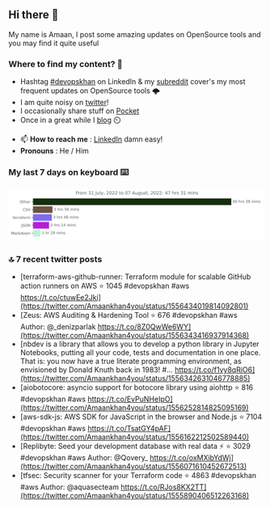 <!--- [![Hits](https://hits.seeyoufarm.com/api/count/incr/badge.svg?url=https%3A%2F%2Fgithub.com%2Fakhan4u%2Fhit-counter&count_bg=%2379C83D&title_bg=%23555555&icon=&icon_color=%23E7E7E7&title=visits&edge_flat=false)](https://hits.seeyoufarm.com) --->

## Hi there 👋

My name is Amaan, I post some amazing updates on OpenSource tools and you may find it quite useful

### Where to find my content? 🤔

* Hashtag [#devopskhan](https://www.linkedin.com/feed/hashtag/devopskhan/) on LinkedIn & my [subreddit](https://www.reddit.com/r/devopskhan/) cover's my most frequent updates on OpenSource tools 🌩️
* I am quite noisy on [twitter](https://twitter.com/Amaankhan4you)!
* I occasionally share stuff on [Pocket](https://getpocket.com/@ej6g8d1dp2829A16a9Tf5d4T6bAMp3d8791rejDe86yem3bm4e14ex4fT4dluk29)
* Once in a great while I [blog](https://linuxparrot.com/) ⏲️


- 📫 **How to reach me** : [LinkedIn](https://www.linkedin.com/in/amaan-khan-linux-ninja) damn easy!
- **Pronouns** : He / Him

### My last 7 days on keyboard ⌨️

<img src="https://github.com/akhan4u/akhan4u/blob/main/images/stat.svg" alt="Amaan's Wakatime Activity!"/>

### 🔝 7 recent twitter posts
<!-- DEVDOJO:START -->
- [terraform-aws-github-runner: Terraform module for scalable GitHub action runners on AWS
⭐️ 1045
#devopskhan #aws
https://t.co/ctuwEe2Jki](https://twitter.com/Amaankhan4you/status/1556434019814092801)
- [Zeus: AWS Auditing &amp; Hardening Tool
⭐️ 676
#devopskhan #aws
Author: @_denizparlak
https://t.co/8Z0QwWe6WY](https://twitter.com/Amaankhan4you/status/1556343416937914368)
- [nbdev is a library that allows you to develop a python library in Jupyter Notebooks, putting all your code, tests and documentation in one place. That is: you now have a true literate programming environment, as envisioned by Donald Knuth back in 1983! #… https://t.co/f1vy8qRiO6](https://twitter.com/Amaankhan4you/status/1556342631046778885)
- [aiobotocore: asyncio support for botocore library using aiohttp
⭐️ 816
#devopskhan #aws
https://t.co/EvPuNHeIpO](https://twitter.com/Amaankhan4you/status/1556252814825095169)
- [aws-sdk-js: AWS SDK for JavaScript in the browser and Node.js
⭐️ 7104
#devopskhan #aws
https://t.co/TsatGY4pAF](https://twitter.com/Amaankhan4you/status/1556162212502589440)
- [Replibyte: Seed your development database with real data ⚡️
⭐️ 3029
#devopskhan #aws
Author: @Qovery_
https://t.co/oxMXibYdWj](https://twitter.com/Amaankhan4you/status/1556071610452672513)
- [tfsec: Security scanner for your Terraform code
⭐️ 4863
#devopskhan #aws
Author: @aquasecteam
https://t.co/RJos8KX2TT](https://twitter.com/Amaankhan4you/status/1555890406512263168)
<!-- DEVDOJO:END -->

<!-- ![Amaan's GitHub stats](https://github-readme-stats.vercel.app/api?username=akhan4u&count_private=true&show_icons=true&hide=contribs) -->
